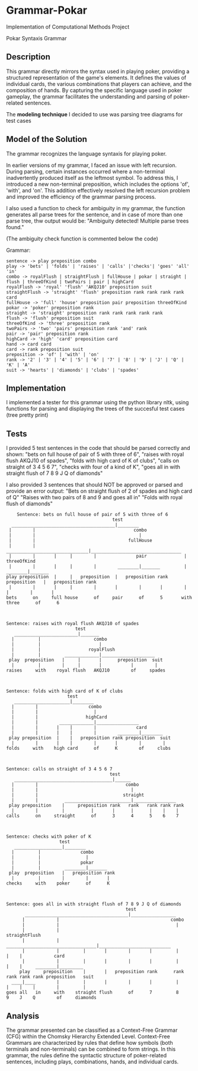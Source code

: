 # Grammar-Pokar
Implementation of Computational Methods Project

Pokar Syntaxis Grammar

## Description
This grammar directly mirrors the syntax used in playing poker, providing a structured representation of the game's elements. It defines the values of individual cards, the various combinations that players can achieve, and the composition of hands. By capturing the specific language used in poker gameplay, the grammar facilitates the understanding and parsing of poker-related sentences.  

The **modeling technique** I decided to use was parsing tree diagrams for test cases 

## Model of the Solution

The grammar recognizes the language syntaxis for playing poker.

In earlier versions of my grammar, I faced an issue with left recursion. During parsing, certain instances occurred where a non-terminal inadvertently produced itself as the leftmost symbol. To address this, I introduced a new non-terminal preposition, which includes the options 'of', 'with', and 'on'. This addition effectively resolved the left recursion problem and improved the efficiency of the grammar parsing process.

I also used a function to check for ambiguity in my grammar, the function generates all parse trees for the sentence, and in case of more than one parse tree, thw output would be: "Ambiguity detected! Multiple parse trees found." 

(The ambiguity check function is commented below the code)

Grammar:
```
sentence -> play preposition combo
play -> 'bets' | 'folds' | 'raises' | 'calls' |'checks'| 'goes' 'all' 'in'
combo -> royalFlush | straightFlush | fullHouse | pokar | straight | flush | threeOfKind | twoPairs | pair | highCard
royalFlush -> 'royal' 'flush' 'AKQJ10' preposition suit
straightFlush -> 'straight' 'flush' preposition rank rank rank rank card
fullHouse -> 'full' 'house' preposition pair preposition threeOfKind
pokar -> 'poker' preposition rank
straight -> 'straight' preposition rank rank rank rank rank
flush -> 'flush' preposition suit
threeOfKind -> 'three' preposition rank
twoPairs -> 'two' 'pairs' preposition rank 'and' rank
pair -> 'pair' preposition rank
highCard -> 'high' 'card' preposition card
hand -> card card
card -> rank preposition suit
preposition -> 'of' | 'with' | 'on' 
rank -> '2' | '3' | '4' | '5' | '6' | '7' | '8' | '9' | 'J' | 'Q' | 'K' | 'A'
suit -> 'hearts' | 'diamonds' | 'clubs' | 'spades'
```

## Implementation
I implemented a tester for this grammar using the python library nltk, using functions for parsing and displaying the trees of the succesful test cases (tree pretty print) 

## Tests    
I provided 5 test sentences in the code that should be parsed correctly and shown:
    "bets on full house of pair of 5 with three of 6",
    "raises with royal flush AKQJ10 of spades",
    "folds with high card of K of clubs",
    "calls on straight of 3 4 5 6 7",
    "checks with four of a kind of K",
    "goes all in with straight flush of 7 8 9 J Q of diamonds"

I also provided 3 sentences that should NOT be approved or parsed and provide an error output:
    "Bets on straight flush of 2 of spades and high card of Q"
    "Raises with two pairs of 8 and 9 and goes all in"
    "Folds with royal flush of diamonds"
```
    Sentence: bets on full house of pair of 5 with three of 6
                                        test                                                    
  _______________________________________|________                                               
 |        |                                     combo                                           
 |        |                                       |                                              
 |        |                                   fullHouse                                         
 |        |        _______________________________|__________________________________            
 |        |       |     |        |               pair              |            threeOfKind     
 |        |       |     |        |        ________|_______         |         ________|_______    
play preposition  |     |   preposition  |   preposition rank preposition   |   preposition rank
 |        |       |     |        |       |        |       |        |        |        |       |   
bets      on     full house      of     pair      of      5       with    three      of      6  



Sentence: raises with royal flush AKQJ10 of spades
                          test                              
   ________________________|_______                          
  |         |                    combo                      
  |         |                      |                         
  |         |                  royalFlush                   
  |         |         _____________|____________________     
 play  preposition   |     |       |      preposition  suit 
  |         |        |     |       |           |        |    
raises     with    royal flush   AKQJ10        of     spades



Sentence: folds with high card of K of clubs
                       test                                   
   _____________________|________                              
  |        |                   combo                          
  |        |                     |                             
  |        |                  highCard                        
  |        |        _____________|________________             
  |        |       |    |        |               card         
  |        |       |    |        |        ________|________    
 play preposition  |    |   preposition rank preposition  suit
  |        |       |    |        |       |        |        |   
folds     with    high card      of      K        of     clubs



Sentence: calls on straight of 3 4 5 6 7
                                       test                        
   _____________________________________|______                     
  |        |                                 combo                 
  |        |                                   |                    
  |        |                                straight               
  |        |          _________________________|________________    
 play preposition    |     preposition rank   rank   rank rank rank
  |        |         |          |       |      |      |    |    |   
calls      on     straight      of      3      4      5    6    7  



Sentence: checks with poker of K
                    test                 
   __________________|________            
  |         |               combo        
  |         |                 |           
  |         |               pokar        
  |         |         ________|_______    
 play  preposition   |   preposition rank
  |         |        |        |       |   
checks     with    poker      of      K  



Sentence: goes all in with straight flush of 7 8 9 J Q of diamonds
                                             test                                                          
       _______________________________________|_________________                                            
      |            |                                          combo                                        
      |            |                                            |                                           
      |            |                                      straightFlush                                    
      |            |          __________________________________|___________________________                
      |            |         |       |        |       |         |        |    |            card            
      |            |         |       |        |       |         |        |    |     ________|_________      
     play     preposition    |       |   preposition rank      rank     rank rank rank preposition   suit  
  ____|____        |         |       |        |       |         |        |    |    |        |         |     
goes all   in     with    straight flush      of      7         8        9    J    Q        of     diamonds
```
## Analysis

The grammar presented can be classified as a Context-Free Grammar (CFG) within the Chomsky Hierarchy Extended Level. Context-Free Grammars are characterized by rules that define how symbols (both terminals and non-terminals) can be combined to form strings. In this grammar, the rules define the syntactic structure of poker-related sentences, including plays, combinations, hands, and individual cards.


